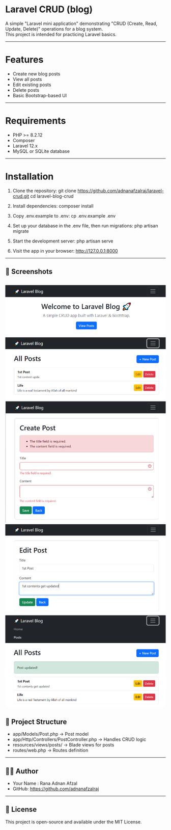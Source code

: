 # Laravel CRUD (blog)

A simple "Laravel mini application" demonstrating "CRUD (Create, Read, Update, Delete)" operations for a blog system.  
This project is intended for practicing Laravel basics.

---

# Features
- Create new blog posts  
- View all posts  
- Edit existing posts  
- Delete posts  
- Basic Bootstrap-based UI  

---

# Requirements
- PHP >= 8.2.12  
- Composer  
- Laravel 12.x  
- MySQL or SQLite database  

---

# Installation

1. Clone the repository:
   git clone https://github.com/adnanafzalraj/laravel-crud.git
   cd laravel-blog-crud

2. Install dependencies:
   composer install

3. Copy .env.example to .env:
   cp .env.example .env

4. Set up your database in the .env file, then run migrations:
   php artisan migrate

5. Start the development server:
   php artisan serve

6. Visit the app in your browser:
   http://127.0.0.1:8000

---

## 📸 Screenshots
![Home](image-1.png)
![Posts](image-2.png)
![Create](image-3.png)
![Edit](image-4.png)
![Updation](image-5.png)
---

## 📂 Project Structure
- app/Models/Post.php → Post model  
- app/Http/Controllers/PostController.php → Handles CRUD logic  
- resources/views/posts/ → Blade views for posts  
- routes/web.php → Routes definition  

---

## 🧑‍💻 Author
- Your Name : Rana Adnan Afzal 
- GitHub: https://github.com/adnanafzalraj 

---

## 📜 License
This project is open-source and available under the MIT License.
